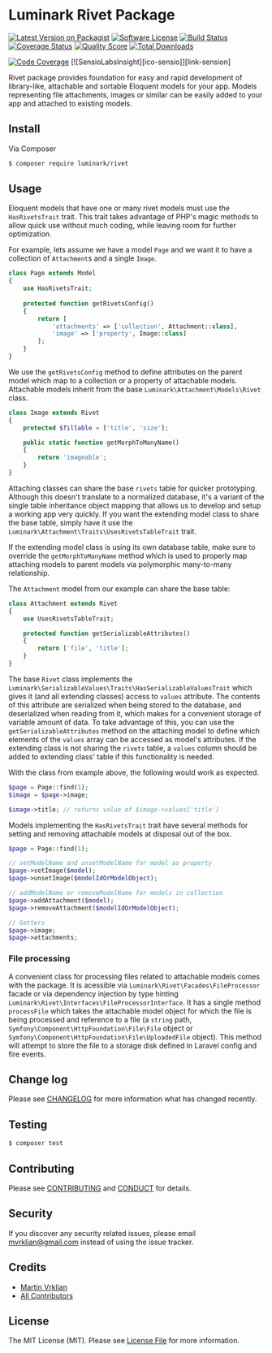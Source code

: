 # Luminark Rivet Package

[![Latest Version on Packagist][ico-version]][link-packagist]
[![Software License][ico-license]](LICENSE.md)
[![Build Status][ico-travis]][link-travis]
[![Coverage Status][ico-scrutinizer]][link-scrutinizer]
[![Quality Score][ico-code-quality]][link-code-quality]
[![Total Downloads][ico-downloads]][link-downloads]

[![Code Coverage][ico-codecov]][link-codecov]
[![SensioLabsInsight][ico-sensio]][link-sension]

Rivet package provides foundation for easy and rapid development of library-like, attachable and sortable Eloquent models for your app. Models representing file attachments, images or similar can be easily added to your app and attached to existing models. 

## Install

Via Composer

``` bash
$ composer require luminark/rivet
```

## Usage

Eloquent models that have one or many rivet models must use the `HasRivetsTrait` trait. This trait takes advantage of PHP's magic methods to allow quick use without much coding, while leaving room for further optimization.

For example, lets assume we have a model `Page` and we want it to have a collection of `Attachment`s and a single `Image`.

``` php
class Page extends Model
{
    use HasRivetsTrait;
    
    protected function getRivetsConfig()
    {
        return [
            'attachments' => ['collection', Attachment::class],
            'image' => ['property', Image::class]
        ];
    }
}

```

We use the `getRivetsConfig` method to define attributes on the parent model which map to a collection or a property of attachable models. Attachable models inherit from the base `Luminark\Attachment\Models\Rivet` class.

``` php
class Image extends Rivet
{
    protected $fillable = ['title', 'size'];

    public static function getMorphToManyName()
    {
        return 'imageable';
    }
}
```

Attaching classes can share the base `rivets` table for quicker prototyping. Although this doesn't translate to a normalized database, it's a variant of the single table inheritance object mapping that allows us to develop and setup a working app very quickly. If you want the extending model class to share the base table, simply have it use the `Luminark\Attachment\Traits\UsesRivetsTableTrait` trait.

If the extending model class is using its own database table, make sure to override the `getMorphToManyName` method which is used to properly map attaching models to parent models via polymorphic many-to-many relationship.

The `Attachment` model from our example can share the base table:

``` php
class Attachment extends Rivet
{
    use UsesRivetsTableTrait;

    protected function getSerializableAttributes()
    {
        return ['file', 'title'];
    }
}
```

The base `Rivet` class implements the `Luminark\SerializableValues\Traits\HasSerializableValuesTrait` which gives it (and all extending classes) access to `values` attribute. The contents of this attribute are serialized when being stored to the database, and deserialized when reading from it, which makes for a convenient storage of variable amount of data. To take advantage of this, you can use the `getSerializableAttributes` method on the attaching model to define which elements of the `values` array can be accessed as model's attributes. If the extending class is not sharing the `rivets` table, a `values` column should be added to extending class' table if this functionality is needed.

With the class from example above, the following would work as expected.

``` php
$page = Page::find(1);
$image = $page->image;

$image->title; // returns value of $image->values['title']
```

Models implementing the `HasRivetsTrait` trait have several methods for setting and removing attachable models at disposal out of the box.

``` php
$page = Page::find(1);

// setModelName and unsetModelName for model as property
$page->setImage($model);
$page->unsetImage($modelIdOrModelObject);

// addModelName or removeModelName for models in collection
$page->addAttachment($model);
$page->removeAttachment($modelIdOrModelObject);

// Getters
$page->image;
$page->attachments;
```

### File processing
A convenient class for processing files related to attachable models comes with the package. It is acessible via `Luminark\Rivet\Facades\FileProcessor` facade or via dependency injection by type hinting `Luminark\Rivet\Interfaces\FileProcessorInterface`. It has a single method `processFile` which takes the attachable model object for which the file is being processed and reference to a file (a `string` path, `Symfony\Component\HttpFoundation\File\File` object or `Symfony\Component\HttpFoundation\File\UploadedFile` object). This method will attempt to store the file to a storage disk defined in Laravel config and fire events.

## Change log

Please see [CHANGELOG](CHANGELOG.md) for more information what has changed recently.

## Testing

``` bash
$ composer test
```

## Contributing

Please see [CONTRIBUTING](CONTRIBUTING.md) and [CONDUCT](CONDUCT.md) for details.

## Security

If you discover any security related issues, please email mvrkljan@gmail.com instead of using the issue tracker.

## Credits

- [Martin Vrkljan][link-author]
- [All Contributors][link-contributors]

## License

The MIT License (MIT). Please see [License File](LICENSE.md) for more information.

[ico-version]: https://img.shields.io/packagist/v/luminark/attachment.svg?style=flat-square
[ico-license]: https://img.shields.io/badge/license-MIT-brightgreen.svg?style=flat-square
[ico-travis]: https://img.shields.io/travis/luminark/attachment/master.svg?style=flat-square
[ico-scrutinizer]: https://img.shields.io/scrutinizer/coverage/g/luminark/attachment.svg?style=flat-square
[ico-code-quality]: https://img.shields.io/scrutinizer/g/luminark/attachment.svg?style=flat-square
[ico-downloads]: https://img.shields.io/packagist/dt/luminark/attachment.svg?style=flat-square
[ico-codecov]: https://img.shields.io/codecov/c/github/luminark/attachment.svg?style=flat-square
[ico-sension]: https://img.shields.io/sensiolabs/i/50e08a2b-75f2-4f5f-b3be-ab4b0d6c9110.svg?style=flat-square

[link-packagist]: https://packagist.org/packages/luminark/rivet
[link-travis]: https://travis-ci.org/luminark/rivet
[link-scrutinizer]: https://scrutinizer-ci.com/g/luminark/rivet/code-structure
[link-code-quality]: https://scrutinizer-ci.com/g/luminark/rivet
[link-downloads]: https://packagist.org/packages/luminark/rivet
[link-author]: https://github.com/mvrkljan
[link-contributors]: ../../contributors
[link-codecov]: https://codecov.io/github/luminark/rivet
[link-sensio]: https://insight.sensiolabs.com/projects/04c0f40e-3cf6-4baf-8ba9-63e0a3d76b3a